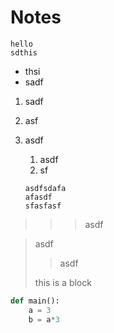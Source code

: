 # Notes

    hello
    sdthis 

- thsi 
- sadf



1. sadf
2. asf
3. asdf
   1. asdf
   2. sf


    ```
    asdfsdafa
    afasdf
    sfasfasf
    ```
 

>>> asdf 

> asdf 
> > asdf 
> 
>this is a block

```python
def main():
    a = 3
    b = a*3

```
